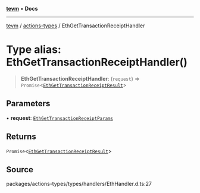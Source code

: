 [**tevm**](../../README.md) • **Docs**

***

[tevm](../../modules.md) / [actions-types](../README.md) / EthGetTransactionReceiptHandler

# Type alias: EthGetTransactionReceiptHandler()

> **EthGetTransactionReceiptHandler**: (`request`) => `Promise`\<[`EthGetTransactionReceiptResult`](EthGetTransactionReceiptResult.md)\>

## Parameters

• **request**: [`EthGetTransactionReceiptParams`](EthGetTransactionReceiptParams.md)

## Returns

`Promise`\<[`EthGetTransactionReceiptResult`](EthGetTransactionReceiptResult.md)\>

## Source

packages/actions-types/types/handlers/EthHandler.d.ts:27
